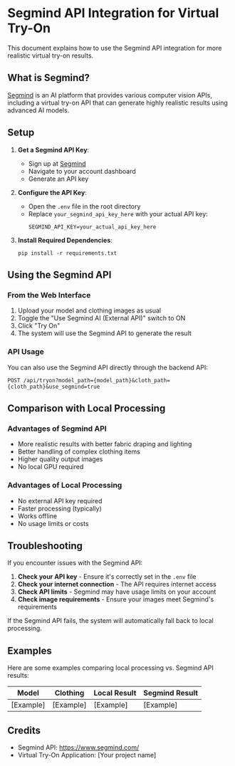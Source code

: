 # Segmind API Integration for Virtual Try-On

This document explains how to use the Segmind API integration for more realistic virtual try-on results.

## What is Segmind?

[Segmind](https://www.segmind.com/) is an AI platform that provides various computer vision APIs, including a virtual try-on API that can generate highly realistic results using advanced AI models.

## Setup

1. **Get a Segmind API Key**:
   - Sign up at [Segmind](https://www.segmind.com/)
   - Navigate to your account dashboard
   - Generate an API key

2. **Configure the API Key**:
   - Open the `.env` file in the root directory
   - Replace `your_segmind_api_key_here` with your actual API key:
     ```
     SEGMIND_API_KEY=your_actual_api_key_here
     ```

3. **Install Required Dependencies**:
   ```
   pip install -r requirements.txt
   ```

## Using the Segmind API

### From the Web Interface

1. Upload your model and clothing images as usual
2. Toggle the "Use Segmind AI (External API)" switch to ON
3. Click "Try On"
4. The system will use the Segmind API to generate the result

### API Usage

You can also use the Segmind API directly through the backend API:

```
POST /api/tryon?model_path={model_path}&cloth_path={cloth_path}&use_segmind=true
```

## Comparison with Local Processing

### Advantages of Segmind API

- More realistic results with better fabric draping and lighting
- Better handling of complex clothing items
- Higher quality output images
- No local GPU required

### Advantages of Local Processing

- No external API key required
- Faster processing (typically)
- Works offline
- No usage limits or costs

## Troubleshooting

If you encounter issues with the Segmind API:

1. **Check your API key** - Ensure it's correctly set in the `.env` file
2. **Check your internet connection** - The API requires internet access
3. **Check API limits** - Segmind may have usage limits on your account
4. **Check image requirements** - Ensure your images meet Segmind's requirements

If the Segmind API fails, the system will automatically fall back to local processing.

## Examples

Here are some examples comparing local processing vs. Segmind API results:

| Model | Clothing | Local Result | Segmind Result |
|-------|----------|--------------|----------------|
| [Example] | [Example] | [Example] | [Example] |

## Credits

- Segmind API: https://www.segmind.com/
- Virtual Try-On Application: [Your project name] 